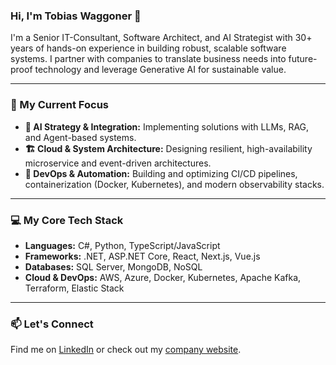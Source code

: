 ### Hi, I'm Tobias Waggoner 👋

I'm a Senior IT-Consultant, Software Architect, and AI Strategist with 30+ years of hands-on experience in building robust, scalable software systems. I partner with companies to translate business needs into future-proof technology and leverage Generative AI for sustainable value.

---

### 🔭 My Current Focus

* **🤖 AI Strategy & Integration:** Implementing solutions with LLMs, RAG, and Agent-based systems.
* **🏗️ Cloud & System Architecture:** Designing resilient, high-availability microservice and event-driven architectures.
* **🚀 DevOps & Automation:** Building and optimizing CI/CD pipelines, containerization (Docker, Kubernetes), and modern observability stacks.

---

### 💻 My Core Tech Stack

* **Languages:** C#, Python, TypeScript/JavaScript
* **Frameworks:** .NET, ASP.NET Core, React, Next.js, Vue.js
* **Databases:** SQL Server, MongoDB, NoSQL
* **Cloud & DevOps:** AWS, Azure, Docker, Kubernetes, Apache Kafka, Terraform, Elastic Stack

---

### 📫 Let's Connect

Find me on [LinkedIn](https://www.linkedin.com/in/tobias-waggoner-083063295) or check out my [company website](https://www.netzalist.de).
